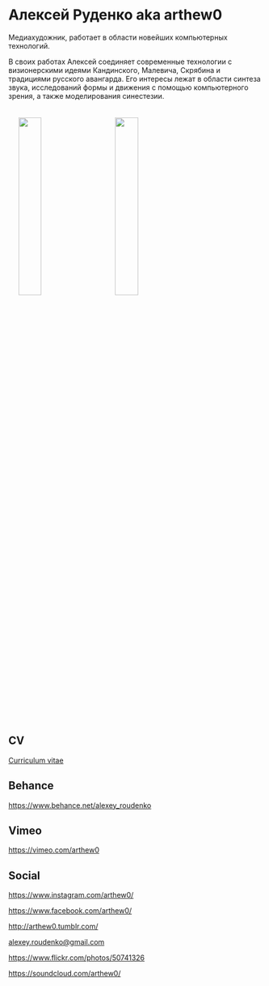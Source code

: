 # Алексей Руденко aka arthew0


Медиахудожник, работает в области новейших компьютерных технологий. 

В своих работах Алексей соединяет современные технологии с визионерскими идеями Кандинского, Малевича, Скрябина и традициями русского авангарда. Его интересы лежат в области синтеза звука, исследований формы и движения с помощью компьютерного зрения, а также моделирования синестезии.


<p><img alt="" src="/media/uploads/arthew0_01.jpg" width="30%"  style="float:left; padding:10px;margin:10px;"></p>
<p><img src="/media/uploads/zu5np5helay.jpg" width="30%"  style=" padding:10px;margin:10px;"></p>




<p>

<h2>CV</h2>
<a href="https://docs.google.com/document/d/1F5Qk8mzQmlSfnB8Ox-EMciKQzLsRZiQqgSOs4h6HUwE/edit?usp=sharing">Curriculum vitae</a>

<h2>Behance</h2>

<a href="https://www.behance.net/alexey_roudenko">https://www.behance.net/alexey_roudenko</a><a href="https://www.behance.net/alexey_roudenko"></a></p>

<h2>Vimeo</h2>

<p><a href="https://vimeo.com/arthew0">https://vimeo.com/arthew0</a></p>

<h2>Social</h2>

<p><a href="https://www.instagram.com/arthew0/">https://www.instagram.com/arthew0/</a><a href="https://www.instagram.com/arthew0/"></a></p>
<p><a href="https://www.facebook.com/Arthew0-455594247974684/">https://www.facebook.com/arthew0/</a></p>
<p><a href="http://arthew0.tumblr.com/">http://arthew0.tumblr.com/</a></p>

<a href="mailto:alexey.roudenko@gmail.com">alexey.roudenko@gmail.com</a><a href="https://soundcloud.com/arthew0/"></a></p>


<p><a href="https://www.flickr.com/photos/50741326">https://www.flickr.com/photos/50741326</a><a href="https://www.flickr.com/photos/50741326@N08/sets/72157656179579725"></a></p>
<p><a href="https://soundcloud.com/arthew0/">https://soundcloud.com/arthew0/</a><a href="https://soundcloud.com/arthew0/"></a></p>
